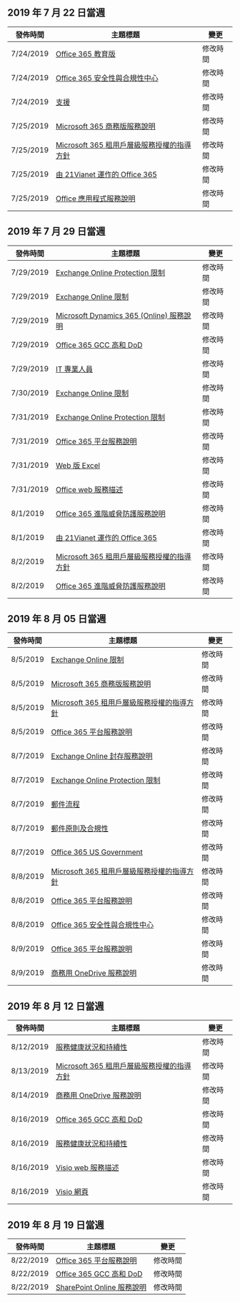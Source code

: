 <!-- This file is generated automatically each week. Changes made to this file will be overwritten.-->




## <a name="week-of-july-22-2019"></a>2019 年 7 月 22 日當週


| 發佈時間 |主題標題 | 變更 |
|------|------------|--------|
| 7/24/2019 | [Office 365 教育版](/Office365/ServiceDescriptions/office-365-platform-service-description/office-365-education) | 修改時間 |
| 7/24/2019 | [Office 365 安全性與合規性中心](/Office365/ServiceDescriptions/office-365-platform-service-description/office-365-securitycompliance-center) | 修改時間 |
| 7/24/2019 | [支援](/Office365/ServiceDescriptions/office-365-platform-service-description/support) | 修改時間 |
| 7/25/2019 | [Microsoft 365 商務版服務說明](/Office365/ServiceDescriptions/microsoft-365-service-descriptions/microsoft-365-business-service-description) | 修改時間 |
| 7/25/2019 | [Microsoft 365 租用戶層級服務授權的指導方針](/Office365/ServiceDescriptions/microsoft-365-service-descriptions/microsoft-365-tenantlevel-services-licensing-guidance) | 修改時間 |
| 7/25/2019 | [由 21Vianet 運作的 Office 365](/Office365/ServiceDescriptions/office-365-platform-service-description/office-365-operated-by-21vianet) | 修改時間 |
| 7/25/2019 | [Office 應用程式服務說明](/Office365/ServiceDescriptions/office-applications-service-description/office-applications-service-description) | 修改時間 |


## <a name="week-of-july-29-2019"></a>2019 年 7 月 29 日當週


| 發佈時間 |主題標題 | 變更 |
|------|------------|--------|
| 7/29/2019 | [Exchange Online Protection 限制](/Office365/ServiceDescriptions/exchange-online-protection-service-description/exchange-online-protection-limits) | 修改時間 |
| 7/29/2019 | [Exchange Online 限制](/Office365/ServiceDescriptions/exchange-online-service-description/exchange-online-limits) | 修改時間 |
| 7/29/2019 | [Microsoft Dynamics 365 (Online) 服務說明](/Office365/ServiceDescriptions/microsoft-dynamics-365-online-service-description) | 修改時間 |
| 7/29/2019 | [Office 365 GCC 高和 DoD](/Office365/ServiceDescriptions/office-365-platform-service-description/office-365-us-government/gcc-high-and-dod) | 修改時間 |
| 7/29/2019 | [IT 專業人員](/Office365/ServiceDescriptions/sharepoint-online-service-description/it-professional) | 修改時間 |
| 7/30/2019 | [Exchange Online 限制](/Office365/ServiceDescriptions/exchange-online-service-description/exchange-online-limits) | 修改時間 |
| 7/31/2019 | [Exchange Online Protection 限制](/Office365/ServiceDescriptions/exchange-online-protection-service-description/exchange-online-protection-limits) | 修改時間 |
| 7/31/2019 | [Office 365 平台服務說明](/Office365/ServiceDescriptions/office-365-platform-service-description/office-365-platform-service-description) | 修改時間 |
| 7/31/2019 | [Web 版 Excel](/Office365/ServiceDescriptions/office-online-service-description/excel-online) | 修改時間 |
| 7/31/2019 | [Office web 服務描述](/Office365/ServiceDescriptions/office-online-service-description/office-online-service-description) | 修改時間 |
| 8/1/2019 | [Office 365 進階威脅防護服務說明](/Office365/ServiceDescriptions/office-365-advanced-threat-protection-service-description) | 修改時間 |
| 8/1/2019 | [由 21Vianet 運作的 Office 365](/Office365/ServiceDescriptions/office-365-platform-service-description/office-365-operated-by-21vianet) | 修改時間 |
| 8/2/2019 | [Microsoft 365 租用戶層級服務授權的指導方針](/Office365/ServiceDescriptions/microsoft-365-service-descriptions/microsoft-365-tenantlevel-services-licensing-guidance) | 修改時間 |
| 8/2/2019 | [Office 365 進階威脅防護服務說明](/Office365/ServiceDescriptions/office-365-advanced-threat-protection-service-description) | 修改時間 |


## <a name="week-of-august-05-2019"></a>2019 年 8 月 05 日當週


| 發佈時間 |主題標題 | 變更 |
|------|------------|--------|
| 8/5/2019 | [Exchange Online 限制](/Office365/ServiceDescriptions/exchange-online-service-description/exchange-online-limits) | 修改時間 |
| 8/5/2019 | [Microsoft 365 商務版服務說明](/Office365/ServiceDescriptions/microsoft-365-service-descriptions/microsoft-365-business-service-description) | 修改時間 |
| 8/5/2019 | [Microsoft 365 租用戶層級服務授權的指導方針](/Office365/ServiceDescriptions/microsoft-365-service-descriptions/microsoft-365-tenantlevel-services-licensing-guidance) | 修改時間 |
| 8/5/2019 | [Office 365 平台服務說明](/Office365/ServiceDescriptions/office-365-platform-service-description/office-365-platform-service-description) | 修改時間 |
| 8/7/2019 | [Exchange Online 封存服務說明](/Office365/ServiceDescriptions/exchange-online-archiving-service-description/exchange-online-archiving-service-description) | 修改時間 |
| 8/7/2019 | [Exchange Online Protection 限制](/Office365/ServiceDescriptions/exchange-online-protection-service-description/exchange-online-protection-limits) | 修改時間 |
| 8/7/2019 | [郵件流程](/Office365/ServiceDescriptions/exchange-online-service-description/mail-flow) | 修改時間 |
| 8/7/2019 | [郵件原則及合規性](/Office365/ServiceDescriptions/exchange-online-service-description/message-policy-and-compliance) | 修改時間 |
| 8/7/2019 | [Office 365 US Government](/Office365/ServiceDescriptions/office-365-platform-service-description/office-365-us-government/office-365-us-government) | 修改時間 |
| 8/8/2019 | [Microsoft 365 租用戶層級服務授權的指導方針](/Office365/ServiceDescriptions/microsoft-365-service-descriptions/microsoft-365-tenantlevel-services-licensing-guidance) | 修改時間 |
| 8/8/2019 | [Office 365 平台服務說明](/Office365/ServiceDescriptions/office-365-platform-service-description/office-365-platform-service-description) | 修改時間 |
| 8/8/2019 | [Office 365 安全性與合規性中心](/Office365/ServiceDescriptions/office-365-platform-service-description/office-365-securitycompliance-center) | 修改時間 |
| 8/9/2019 | [Office 365 平台服務說明](/Office365/ServiceDescriptions/office-365-platform-service-description/office-365-platform-service-description) | 修改時間 |
| 8/9/2019 | [商務用 OneDrive 服務說明](/Office365/ServiceDescriptions/onedrive-for-business-service-description) | 修改時間 |


## <a name="week-of-august-12-2019"></a>2019 年 8 月 12 日當週


| 發佈時間 |主題標題 | 變更 |
|------|------------|--------|
| 8/12/2019 | [服務健康狀況和持續性](/Office365/ServiceDescriptions/office-365-platform-service-description/service-health-and-continuity) | 修改時間 |
| 8/13/2019 | [Microsoft 365 租用戶層級服務授權的指導方針](/Office365/ServiceDescriptions/microsoft-365-service-descriptions/microsoft-365-tenantlevel-services-licensing-guidance) | 修改時間 |
| 8/14/2019 | [商務用 OneDrive 服務說明](/Office365/ServiceDescriptions/onedrive-for-business-service-description) | 修改時間 |
| 8/16/2019 | [Office 365 GCC 高和 DoD](/Office365/ServiceDescriptions/office-365-platform-service-description/office-365-us-government/gcc-high-and-dod) | 修改時間 |
| 8/16/2019 | [服務健康狀況和持續性](/Office365/ServiceDescriptions/office-365-platform-service-description/service-health-and-continuity) | 修改時間 |
| 8/16/2019 | [Visio web 服務描述](/Office365/ServiceDescriptions/visio-online-service-description/visio-online-service-description) | 修改時間 |
| 8/16/2019 | [Visio 網頁](/Office365/ServiceDescriptions/visio-online-service-description/visio-online) | 修改時間 |


## <a name="week-of-august-19-2019"></a>2019 年 8 月 19 日當週


| 發佈時間 |主題標題 | 變更 |
|------|------------|--------|
| 8/22/2019 | [Office 365 平台服務說明](/Office365/ServiceDescriptions/office-365-platform-service-description/office-365-platform-service-description) | 修改時間 |
| 8/22/2019 | [Office 365 GCC 高和 DoD](/Office365/ServiceDescriptions/office-365-platform-service-description/office-365-us-government/gcc-high-and-dod) | 修改時間 |
| 8/22/2019 | [SharePoint Online 服務說明](/Office365/ServiceDescriptions/sharepoint-online-service-description/sharepoint-online-service-description) | 修改時間 |
